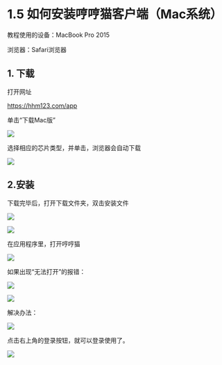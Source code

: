 # 1.5 如何安装哼哼猫客户端（Mac系统）

教程使用的设备：MacBook Pro 2015 

浏览器：Safari浏览器

## 1. 下载

打开网址

https://hhm123.com/app

单击“下载Mac版”

![](https://mdnice007.oss-cn-beijing.aliyuncs.com/obsidian/202508091040078.png)

选择相应的芯片类型，并单击，浏览器会自动下载

![](https://mdnice007.oss-cn-beijing.aliyuncs.com/obsidian/202508091040092.png)

## 2.安装

下载完毕后，打开下载文件夹，双击安装文件

![](https://mdnice007.oss-cn-beijing.aliyuncs.com/obsidian/202212120748011.png)


![](https://mdnice007.oss-cn-beijing.aliyuncs.com/obsidian/202212120757216.png)

在应用程序里，打开哼哼猫

![](https://mdnice007.oss-cn-beijing.aliyuncs.com/obsidian/202212121515516.png)

如果出现“无法打开”的报错：

![](https://mdnice007.oss-cn-beijing.aliyuncs.com/obsidian/202212121520943.png)


![](https://mdnice007.oss-cn-beijing.aliyuncs.com/obsidian/202212121516050.png)

解决办法：

![](https://mdnice007.oss-cn-beijing.aliyuncs.com/obsidian/202212121524533.png)


点击右上角的登录按钮，就可以登录使用了。

![](https://mdnice007.oss-cn-beijing.aliyuncs.com/obsidian/202212120656343.png)